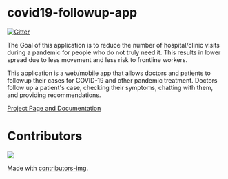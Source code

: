 # covid19-followup-app

[![Gitter](https://badges.gitter.im/covid19-followup-app/community.svg)](https://gitter.im/covid19-followup-app/community?utm_source=badge&utm_medium=badge&utm_campaign=pr-badge&utm_content=badge)



The Goal of this application is to reduce the number of hospital/clinic visits during a pandemic for people who do not truly need it. This results in lower spread due to less movement and less risk to frontline workers.

This application is a web/mobile app that allows doctors and patients to followup their cases for COVID-19 and other pandemic treatment. Doctors follow up a patient's case, checking their symptoms, chatting with them, and providing recommendations.

[Project Page and Documentation](https://wiki.kisoft.me/doku.php?id=projects:covid_19_app:start)


# Contributors
<a href="https://github.com/TareqK/covid19-followup-app/graphs/contributors">
  <img src="https://contributors-img.web.app/image?repo=TareqK/covid19-followup-app" />
</a>

Made with [contributors-img](https://contributors-img.web.app).
